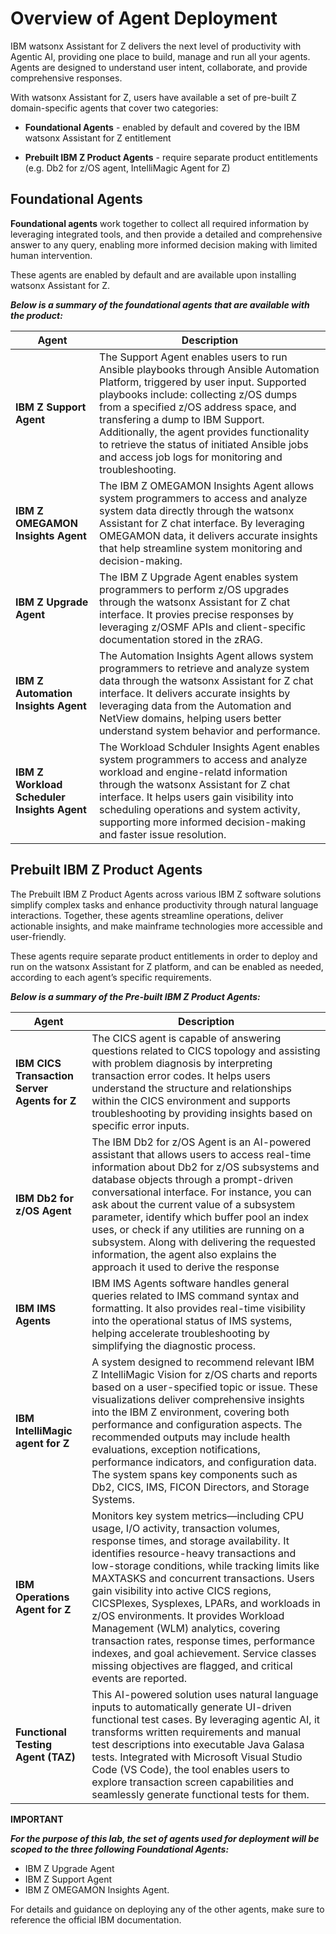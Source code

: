 # Overview of Agent Deployment

IBM watsonx Assistant for Z delivers the next level of productivity with Agentic AI, providing one place to build, manage and run all your agents. Agents are designed to understand user intent, collaborate, and provide comprehensive responses.


With watsonx Assistant for Z, users have available a set of pre-built Z domain-specific agents that cover two categories:

- **Foundational Agents** - enabled by default and covered by the IBM watsonx Assistant for Z entitlement

- **Prebuilt IBM Z Product Agents** - require separate product entitlements (e.g. Db2 for z/OS agent, IntelliMagic Agent for Z)

## Foundational Agents

**Foundational agents** work together to collect all required information by leveraging integrated tools, and then provide a detailed and comprehensive answer to any query, enabling more informed decision making with limited human intervention.

These agents are enabled by default and are available upon installing watsonx Assistant for Z. 

***Below is a summary of the foundational agents that are available with the product:***

**Agent** | **Description**
--- | --- 
**IBM Z Support Agent** | The Support Agent enables users to run Ansible playbooks through Ansible Automation Platform, triggered by user input. Supported playbooks include: collecting z/OS dumps from a specified z/OS address space, and transfering a dump to IBM Support. Additionally, the agent provides functionality to retrieve the status of initiated Ansible jobs and access job logs for monitoring and troubleshooting.    
**IBM Z OMEGAMON Insights Agent** | The IBM Z OMEGAMON Insights Agent allows system programmers to access and analyze system data directly through the watsonx Assistant for Z chat interface. By leveraging OMEGAMON data, it delivers accurate insights that help streamline system monitoring and decision-making.
**IBM Z Upgrade Agent** | The IBM Z Upgrade Agent enables system programmers to perform z/OS upgrades through the watsonx Assistant for Z chat interface. It provies precise responses by leveraging z/OSMF APIs and client-specific documentation stored in the zRAG.
**IBM Z Automation Insights Agent** | The Automation Insights Agent allows system programmers to retrieve and analyze system data through the watsonx Assistant for Z chat interface. It delivers accurate insights by leveraging data from the Automation and NetView domains, helping users better understand system behavior and performance.
**IBM Z Workload Scheduler Insights Agent** | The Workload Schduler Insights Agent enables system programmers to access and analyze workload and engine-relatd information through the watsonx Assistant for Z chat interface. It helps users gain visibility into scheduling operations and system activity, supporting more informed decision-making and faster issue resolution.


## Prebuilt IBM Z Product Agents

The Prebuilt IBM Z Product Agents across various IBM Z software solutions simplify complex tasks and enhance productivity through natural language interactions. Together, these agents streamline operations, deliver actionable insights, and make mainframe technologies more accessible and user-friendly.

These agents require separate product entitlements in order to deploy and run on the watsonx Assistant for Z platform, and can be enabled as needed, according to each agent’s specific requirements.

***Below is a summary of the Pre-built IBM Z Product Agents:***

**Agent** | **Description**
--- | --- 
**IBM CICS Transaction Server Agents for Z** | The CICS agent is capable of answering questions related to CICS topology and assisting with problem diagnosis by interpreting transaction error codes. It helps users understand the structure and relationships within the CICS environment and supports troubleshooting by providing insights based on specific error inputs.
**IBM Db2 for z/OS Agent** | The IBM Db2 for z/OS Agent is an AI-powered assistant that allows users to access real-time information about Db2 for z/OS subsystems and database objects through a prompt-driven conversational interface. For instance, you can ask about the current value of a subsystem parameter, identify which buffer pool an index uses, or check if any utilities are running on a subsystem. Along with delivering the requested information, the agent also explains the approach it used to derive the response
**IBM IMS Agents** | IBM IMS Agents software handles general queries related to IMS command syntax and formatting. It also provides real-time visibility into the operational status of IMS systems, helping accelerate troubleshooting by simplifying the diagnostic process.
**IBM IntelliMagic agent for Z** | A system designed to recommend relevant IBM Z IntelliMagic Vision for z/OS charts and reports based on a user-specified topic or issue. These visualizations deliver comprehensive insights into the IBM Z environment, covering both performance and configuration aspects. The recommended outputs may include health evaluations, exception notifications, performance indicators, and configuration data. The system spans key components such as Db2, CICS, IMS, FICON Directors, and Storage Systems.
**IBM Operations Agent for Z** | Monitors key system metrics—including CPU usage, I/O activity, transaction volumes, response times, and storage availability. It identifies resource-heavy transactions and low-storage conditions, while tracking limits like MAXTASKS and concurrent transactions. Users gain visibility into active CICS regions, CICSPlexes, Sysplexes, LPARs, and workloads in z/OS environments. It provides Workload Management (WLM) analytics, covering transaction rates, response times, performance indexes, and goal achievement. Service classes missing objectives are flagged, and critical events are reported.
**Functional Testing Agent (TAZ)** | This AI-powered solution uses natural language inputs to automatically generate UI-driven functional test cases. By leveraging agentic AI, it transforms written requirements and manual test descriptions into executable Java Galasa tests. Integrated with Microsoft Visual Studio Code (VS Code), the tool enables users to explore transaction screen capabilities and seamlessly generate functional tests for them.


**IMPORTANT**

***For the purpose of this lab, the set of agents used for deployment will be scoped to the three following Foundational Agents:***

- IBM Z Upgrade Agent
- IBM Z Support Agent
- IBM Z OMEGAMON Insights Agent.

For details and guidance on deploying any of the other agents, make sure to reference the official IBM documentation.

